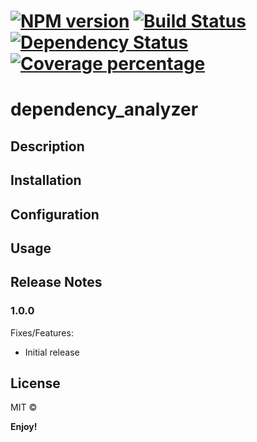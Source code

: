 # [![NPM version][npm-image]][npm-url] [![Build Status][travis-image]][travis-url] [![Dependency Status][daviddm-image]][daviddm-url] [![Coverage percentage][coveralls-image]][coveralls-url]

# dependency_analyzer

## Description

## Installation

## Configuration

## Usage

## Release Notes
### 1.0.0

Fixes/Features:
- Initial release

## License

MIT © [](https://github.com/seehgom/)

**Enjoy!**

[npm-image]: https://badge.fury.io/js/dependency_analyzer.svg
[npm-url]: https://npmjs.org/package/dependency_analyzer
[travis-image]: https://travis-ci.org/seehgom/dependency_analyzer.svg?branch=master
[travis-url]: https://travis-ci.org/seehgom/dependency_analyzer
[daviddm-image]: https://david-dm.org/seehgom/dependency_analyzer.svg?theme=shields.io
[daviddm-url]: https://david-dm.org/seehgom/dependency_analyzer
[coveralls-image]: https://coveralls.io/repos/seehgom/dependency_analyzer/badge.svg
[coveralls-url]: https://coveralls.io/r/seehgom/dependency_analyzer
